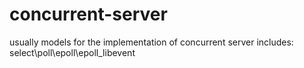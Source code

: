 # concurrent-server
usually models for the implementation of concurrent server
includes: select\poll\epoll\epoll_libevent
